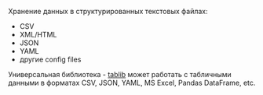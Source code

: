 Хранение данных в структурированных текстовых файлах:
- CSV
- XML/HTML
- JSON
- YAML
- другие config files

Универсальная библиотека - [tablib](http://docs.python-tablib.org/en/master) 
может работать с табличными данными в форматах CSV, JSON, YAML, MS Excel, Pandas 
DataFrame, etc.

